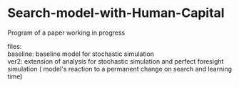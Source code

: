 # Search-model-with-Human-Capital
Program of a paper working in progress

files:  
baseline: baseline model for stochastic simulation  
ver2: extension of analysis for stochastic simulation and perfect foresight simulation 
( model's reaction to a permanent change on search and learning time)  
